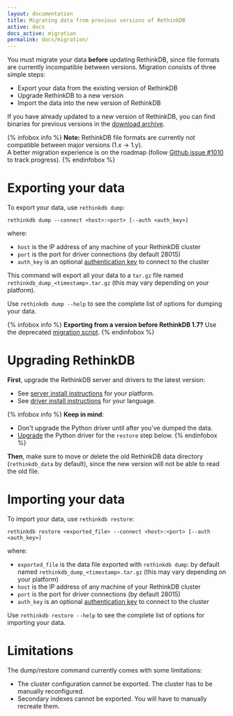 ```yaml
---
layout: documentation
title: Migrating data from previous versions of RethinkDB
active: docs
docs_active: migration
permalink: docs/migration/
---
```


You must migrate your data __before__ updating RethinkDB, since file formats are
currently incompatible between versions. Migration consists of three simple steps:

  - Export your data from the existing version of RethinkDB
  - Upgrade RethinkDB to a new version
  - Import the data into the new version of RethinkDB

If you have already updated to a new version of RethinkDB, you can find
binaries for previous versions in the [download
archive](http://download.rethinkdb.com).

{% infobox info %}
__Note:__ RethinkDB file formats are currently not compatible between major versions (1.x -> 1.y).  
A better migration experience is on the roadmap (follow [Github issue #1010](https://github.com/rethinkdb/rethinkdb/issues/1010) to track progress).
{% endinfobox %}

# Exporting your data

To export your data, use `rethinkdb dump`:

```
rethinkdb dump --connect <host>:<port> [--auth <auth_key>] 
```
where:

- `host` is the IP address of any machine of your RethinkDB cluster
- `port` is the port for driver connections (by default 28015)
- `auth_key` is an optional [authentication key](/docs/security) to connect to the cluster

This command will export all your data to a `tar.gz` file named
`rethinkdb_dump_<timestamp>.tar.gz` (this may vary depending on your platform).

Use `rethinkdb dump --help` to see the complete list of options for dumping
your data.

{% infobox info %}
__Exporting from a version before RethinkDB 1.7?__ Use the deprecated
[migration script](https://github.com/rethinkdb/rethinkdb/tree/next/scripts/migration).
{% endinfobox %}

# Upgrading RethinkDB

__First__, upgrade the RethinkDB server and drivers to the latest version:

- See [server install instructions](/install) for your platform.
- See [driver install instructions](/docs/install-drivers/) for your language.

{% infobox info %}
__Keep in mind__: 

- Don't upgrade the Python driver until after you've dumped the data.
- [Upgrade](/docs/install-drivers/python/) the Python driver for the `restore` step below. 
{% endinfobox %}

__Then__, make sure to move or delete the old RethinkDB data directory
(`rethinkdb_data` by default), since the new version will not be able
to read the old file.

# Importing your data

To import your data, use `rethinkdb restore`:

```
rethinkdb restore <exported_file> --connect <host>:<port> [--auth <auth_key>] 
```

where:

- `exported_file` is the data file exported with `rethinkdb dump`: by default named `rethinkdb_dump_<timestamp>.tar.gz` (this may vary depending on your platform)
- `host` is the IP address of any machine of your RethinkDB cluster
- `port` is the port for driver connections (by default 28015)
- `auth_key` is an optional [authentication key](/docs/security) to connect to the cluster

Use `rethinkdb restore --help` to see the complete list of options for importing your data.

# Limitations

The dump/restore command currently comes with some limitations:

- The cluster configuration cannot be exported. The cluster has to be manually
  reconfigured.
- Secondary indexes cannot be exported. You will have to manually recreate
  them.
